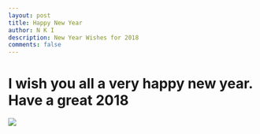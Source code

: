 ```yaml
---
layout: post
title: Happy New Year
author: N K I
description: New Year Wishes for 2018
comments: false
---
```


# I wish you all a very happy new year. Have a great 2018
![](https://media.giphy.com/media/3oFzmfBjc7V7BlRLgs/200w.gif) 
